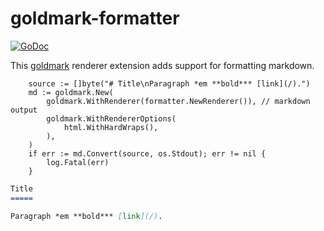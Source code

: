 # goldmark-formatter

[![GoDoc](https://godoc.org/github.com/mdigger/goldmark-formatter?status.svg)](https://godoc.org/github.com/mdigger/goldmark-formatter)

This [goldmark](https://github.com/yuin/goldmark) renderer extension adds support for formatting markdown.

```golang
	source := []byte("# Title\nParagraph *em **bold*** [link](/).")
	md := goldmark.New(
		goldmark.WithRenderer(formatter.NewRenderer()), // markdown output
		goldmark.WithRendererOptions(
			html.WithHardWraps(),
		),
	)
	if err := md.Convert(source, os.Stdout); err != nil {
		log.Fatal(err)
	}
```

```markdown
Title
=====

Paragraph *em **bold*** [link](/).
```
